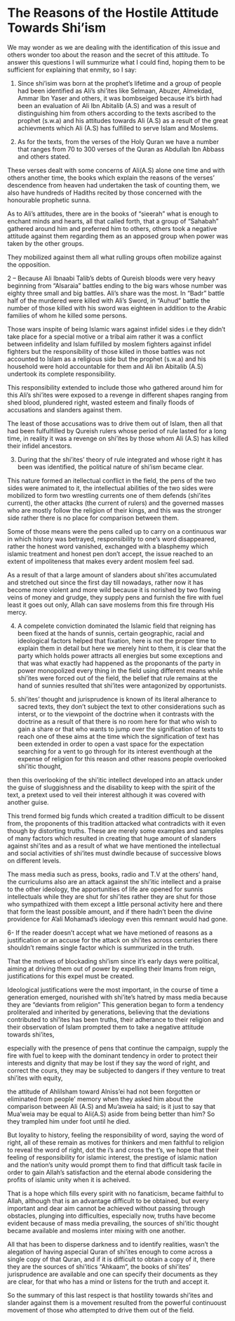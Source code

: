 The Reasons of the Hostile Attitude Towards Shi’ism
===================================================

We may wonder as we are dealing with the identification of this issue
and others wonder too about the reason and the secret of this attitude.
To answer this questions I will summurize what I could find, hoping them
to be sufficient for explaining that enmity, so I say:

1. Since shi’isim was born at the prophet’s lifetime and a group of
people had been identified as Ali’s shi’ites like Selmaan, Abuzer,
Almekdad, Ammar Ibn Yaser and others, it was bombseiged because it’s
birth had been an evaluation of Ali Ibn Abitalib (A.S) and was a result
of distinguishing him from others according to the texts ascribed to the
prophet (s.w.a) and his attitudes towards Ali (A.S) as a result of the
great achievments which Ali (A.S) has fulfilled to serve Islam and
Moslems.

2. As for the texts, from the verses of the Holy Quran we have a number
that ranges from 70 to 300 verses of the Quran as Abdullah Ibn Abbass
and others stated.

These verses dealt with some concerns of Ali(A.S) alone one time and
with others another time, the books which explain the reasons of the
verses’ descendence from heaven had undertaken the task of counting
them, we also have hundreds of Hadiths recited by those concerned with
the honourable prophetic sunna.

As to Ali’s attitudes, there are in the books of “sieerah” what is
enough to enchant minds and hearts, all that called forth, that a group
of “Sahabah” gathered around him and preferred him to others, others
took a negative attitude against them regarding them as an apposed group
when power was taken by the other groups.

They mobilized against them all what rulling groups often mobilize
against the opposition.

2 – Because Ali Ibnaabi Talib’s debts of Qureish bloods were very heavy
beginning from “Alsaraia” battles ending to the big wars whose number
was eighty three small and big battles. Ali’s share was the most. In
“Badr” battle half of the murdered were killed with Ali’s Sword, in
“Auhud” battle the number of those killed with his sword was eighteen in
addition to the Arabic families of whom he killed some persons.

Those wars inspite of being Islamic wars against infidel sides i.e they
didn’t take place for a special motive or a tribal aim rather it was a
conflict between infidelity and Islam fulfilled by moslem fighters
against infidel fighters but the responsibility of those killed in those
battles was not accounted to Islam as a religious side but the prophet
(s.w.a) and his household were hold accountable for them and Ali ibn
Abitalib (A.S) undertook its complete responsibility.

This responsibility extended to include those who gathered around him
for this Ali’s shi’ites were exposed to a revenge in different shapes
ranging from shed blood, plundered right, wasted esteem and finally
floods of accusations and slanders against them.

The least of those accusations was to drive them out of Islam, then all
that had been fulfulfilled by Qureish rulers whose period of rule lasted
for a long time, in reality it was a revenge on shi’ites by those whom
Ali (A.S) has killed their infidel ancestors.

3) During that the shi’ites’ theory of rule integrated and whose right
it has been was identified, the political nature of shi’ism became
clear.

This nature formed an itellectual conflict in the field, the pens of
the two sides were animated to it, the intellectual abilities of the two
sides were mobilized to form two wrestling currents one of them defends
(shi’ites current), the other attacks (the current of rulers) and the
governed masses who are mostly follow the religion of their kings, and
this was the stronger side rather there is no place for comparison
between them.

Some of those means were the pens called up to carry on a continuous
war in which history was betrayed, responsibility to one’s word
disappeared, rather the honest word vanished, exchanged with a blasphemy
which islamic treatment and honest pen don’t accept, the issue reached
to an extent of impoliteness that makes every ardent moslem feel sad.

As a result of that a large amount of slanders about shi’ites
accumulated and stretched out since the first day till nowadays, rather
now it has become more violent and more wild because it is norished by
two flowing veins of money and grudge, they supply pens and furnish the
fire with fuel least it goes out only, Allah can save moslems from this
fire through His mercy.

4) A compelete conviction dominated the Islamic field that reigning has
been fixed at the hands of sunnis, certain geographic, racial and
ideological factors helped that fixation, here is not the proper time to
explain them in detail but here we merely hint to them, it is clear that
the party which holds power attracts all energies but some exceptions
and that was what exactly had happened as the proponants of the party in
power monopolized every thing in the field using different means while
shi’ites were forced out of the field, the belief that rule remains at
the hand of sunnies resulted that shi’ites were antagonized by
opportunists.

5) shi’ites’ thought and jurisprudence is known of its literal
alherance to sacred texts, they don’t subject the text to other
considerations such as interst, or to the viewpoint of the doctrine when
it contrasts with the doctrine as a result of that there is no room here
for that who wish to gain a share or that who wants to jump over the
signification of texts to reach one of these aims at the time which the
signification of text has been extended in order to open a vast space
for the expectation searching for a vent to go through for its interest
eventhough at the expense of religion for this reason and other reasons
people overlooked shi’itic thought,

then this overlooking of the shi’itic intellect developed into an
attack under the guise of sluggishness and the disability to keep with
the spirit of the text, a pretext used to veil their interest although
it was covered with another guise.

This trend formed big funds which created a tradition difficult to be
dissent from, the proponents of this tradition attacked what contradicts
with it even though by distorting truths. These are merely some examples
and samples of many factors which resulted in creating that huge amount
of slanders against shi’ites and as a result of what we have mentioned
the intellectual and social activities of shi’ites must dwindle because
of successive blows on different levels.

The mass media such as press, books, radio and T.V at the others’ hand,
the curriculums also are an attack against the shi’itic intellect and a
praise to the other ideology, the apportunities of life are opened for
sunnis intellectuals while they are shut for shi’ites rather they are
shut for those who sympathized with them except a little personal
activity here and there that form the least possible amount, and if
there hadn’t been the divine providence for A’ali Mohamad’s ideology
even this remnant would had gone.

6- If the reader doesn’t accept what we have metioned of reasons as a
justification or an accuse for the attack on shi’ites across centuries
there shouldn’t remains single factor which is summurized in the
truth.

That the motives of blockading shi’ism since it’s early days were
political, aiming at driving them out of power by expelling their Imams
from reign, justifications for this expel must be created.

Ideological justifications were the most important, in the course of
time a generation emerged, nourished with shi’ite’s hatred by mass media
because they are “deviants from religion” This generation began to form
a tendency proliteraled and inherited by generations, believing that the
deviations contributed to shi’ites has been truths, their adherance to
their religion and their observation of Islam prompted them to take a
negative attitude towards shi’ites,

especially with the presence of pens that continue the campaign, supply
the fire with fuel to keep with the dominant tendency in order to
protect their interests and dignity that may be lost if they say the
word of right, and correct the cours, they may be subjected to dangers
if they venture to treat shi’ites with equity,

the attitude of Ahlilsham toward Alniss’ei had not been forgotten or
eliminated from people’ memory when they asked him about the comparison
between Ali (A.S) and Mu’aweia ha said; is it just to say that Mua’weia
may be equal to Ali(A.S) aside from being better than him? So they
trampled him under foot until he died.

But loyality to history, feeling the responsibility of word, saying the
word of right, all of these remain as motives for thinkers and men
faithful to religion to reveal the word of right, dot the i’s and cross
the t’s, we hope that their feeling of responsibility for islamic
interest, the prestige of islamic nation and the nation’s unity would
prompt them to find that difficult task facile in order to gain Allah’s
satisfaction and the eternal abode considering the profits of islamic
unity when it is acheived.

That is a hope which fills every spirit with no fanaticism, became
faithful to Allah, although that is an advantage difficult to be
obtained, but every important and dear aim cannot be achieved without
passing through obstacles, plunging into difficulties, especially now,
truths have become evident because of mass media prevailing, the sources
of shi’itic thought became available and moslems inter mixing with one
another.

All that has been to disperse darkness and to identify realities,
wasn’t the alegation of having aspecial Quran of shi’ites enough to come
across a single copy of that Quran, and if it is difficult to obtain a
copy of it, there they are the sources of shi’itics “Ahkaam”, the books
of shi’ites’ jurisprudence are available and one can specify their
documents as they are clear, for that who has a mind or listens for the
truth and accept it.

So the summary of this last respect is that hostility towards shi’ites
and slander against them is a movement resulted from the powerful
continuoust movement of those who attempted to drive them out of the
field.


